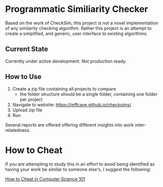 # Programmatic Similiarity Checker

Based on the work of CheckSim, this project is not a novel
implementation of any similarity checking algorithm. Rather this
project is an attempt to create a simplified, and generic, user
interface to existing algorithms.

## Current State

Currently under active development. Not production ready.

## How to Use

1. Create a zip file containing all projects to compare
   * the folder structure should be a single folder, containing one folder per project
2. Navigate to website: https://jeffcave.github.io/checksims/
3. Upload zip file
4. Run

Several reports are offered offering different insights into work
inter-relatedness.

# How to Cheat

If you are attempting to study this in an effort to avoid being
identified as having your work be similar to someone else's, I
suggest the following:

[How to Cheat in Computer Science 101](https://github.com/genchang1234/How-to-cheat-in-computer-science-101)
